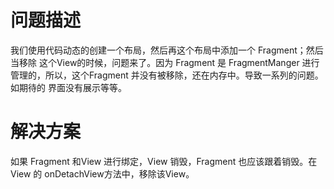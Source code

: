 # 问题描述

我们使用代码动态的创建一个布局，然后再这个布局中添加一个 Fragment；然后当移除 这个View的时候，问题来了。因为 Fragment 是 FragmentManger 进行管理的，所以，这个Fragment 并没有被移除，还在内存中。导致一系列的问题。如期待的 界面没有展示等等。


# 解决方案

如果 Fragment 和View 进行绑定，View 销毁，Fragment 也应该跟着销毁。在 View  的 onDetachView方法中，移除该View。